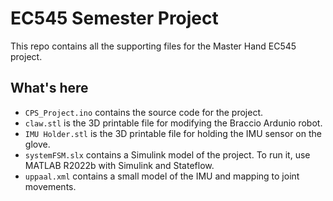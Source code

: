 # EC545 Semester Project

This repo contains all the supporting files for the Master Hand EC545 project.

## What's here

- `CPS_Project.ino` contains the source code for the project.
- `claw.stl` is the 3D printable file for modifying the Braccio Ardunio robot.
- `IMU Holder.stl` is the 3D printable file for holding the IMU sensor on the glove.
- `systemFSM.slx` contains a Simulink model of the project. To run it, use MATLAB R2022b with Simulink and Stateflow.
- `uppaal.xml` contains a small model of the IMU and mapping to joint movements.